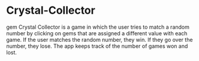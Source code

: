 # Crystal-Collector
gem
Crystal Collector is a game in which the user tries to match a random number by clicking on gems that are assigned a different value with each game. If the user matches the random number, they win. If they go over the number, they lose. The app keeps track of the number of games won and lost.
